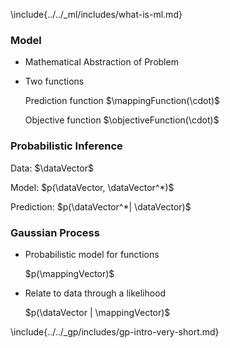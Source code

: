 <!-- Introduction to GPs -->

\include{../../_ml/includes/what-is-ml.md}

### Model

* Mathematical Abstraction of Problem

* Two functions

    Prediction function $\mappingFunction(\cdot)$

	Objective function $\objectiveFunction(\cdot)$

### Probabilistic Inference

Data: $\dataVector$

Model: $p(\dataVector, \dataVector^*)$

Prediction: $p(\dataVector^*| \dataVector)$

### Gaussian Process

* Probabilistic model for functions

    $p(\mappingVector)$

* Relate to data through a likelihood

    $p(\dataVector | \mappingVector)$


\include{../../_gp/includes/gp-intro-very-short.md}
